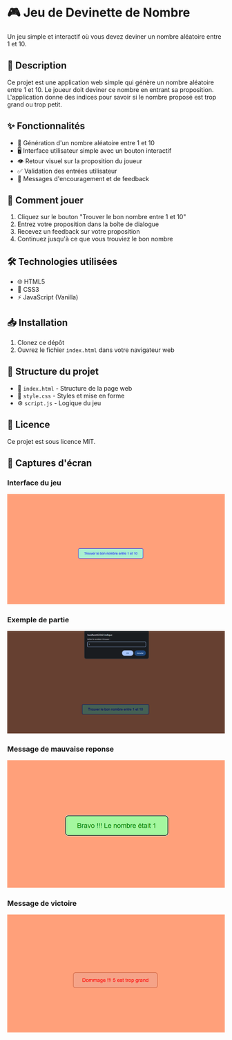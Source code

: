 # 🎮 Jeu de Devinette de Nombre

Un jeu simple et interactif où vous devez deviner un nombre aléatoire entre 1 et 10.

## 📝 Description

Ce projet est une application web simple qui génère un nombre aléatoire entre 1 et 10. Le joueur doit deviner ce nombre en entrant sa proposition. L'application donne des indices pour savoir si le nombre proposé est trop grand ou trop petit.

## ✨ Fonctionnalités

- 🎲 Génération d'un nombre aléatoire entre 1 et 10
- 🖥️ Interface utilisateur simple avec un bouton interactif
- 👁️ Retour visuel sur la proposition du joueur
- ✅ Validation des entrées utilisateur
- 💬 Messages d'encouragement et de feedback

## 🎯 Comment jouer

1. Cliquez sur le bouton "Trouver le bon nombre entre 1 et 10"
2. Entrez votre proposition dans la boîte de dialogue
3. Recevez un feedback sur votre proposition
4. Continuez jusqu'à ce que vous trouviez le bon nombre

## 🛠️ Technologies utilisées

- 🌐 HTML5
- 🎨 CSS3
- ⚡ JavaScript (Vanilla)

## 📥 Installation

1. Clonez ce dépôt
2. Ouvrez le fichier `index.html` dans votre navigateur web

## 📁 Structure du projet

- 📄 `index.html` - Structure de la page web
- 🎨 `style.css` - Styles et mise en forme
- ⚙️ `script.js` - Logique du jeu

## 📜 Licence

Ce projet est sous licence MIT.

## 📸 Captures d'écran

### Interface du jeu
![Interface du jeu](screenshots/interface.png)

### Exemple de partie
![Exemple de partie](screenshots/jeu.png)

### Message de mauvaise reponse
![Message de mauvaise reponse](screenshots/victoire.png)

### Message de victoire
![Message de victoire](screenshots/mauvaiseReponse.png)

